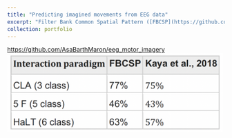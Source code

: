 ```yaml
---
title: "Predicting imagined movements from EEG data"
excerpt: "Filter Bank Common Spatial Pattern ([FBCSP](https://github.com/AsaBarthMaron/eeg_motor_imagery)) is the winner of BCI Competition IV Datasets [2a](http://www.bbci.de/competition/iv/results/#dataset2a) and [2b](http://www.bbci.de/competition/iv/results/#dataset2b). Here it has been applied to a larger EEG 'motor imagery' dataset from [Kaya et al., 2018](https://www.nature.com/articles/sdata2018211), and outperforms the SVM-based approach taken by Kaya et al. <br/><img src='/images/fbcsp_results.png' width='500'>"
collection: portfolio
---
```


https://github.com/AsaBarthMaron/eeg_motor_imagery
<img src='/images/fbcsp_results.png' width='500'>
